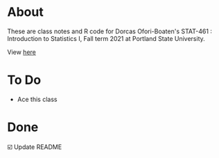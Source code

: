 # About 
These are class notes and R code for Dorcas Ofori-Boaten's STAT-461 : Introduction to Statistics I, Fall term 2021 at Portland State University.

View [here](https://rbolt13.github.io/stat461/)

# To Do 
* Ace this class

# Done 
☑️ Update README
